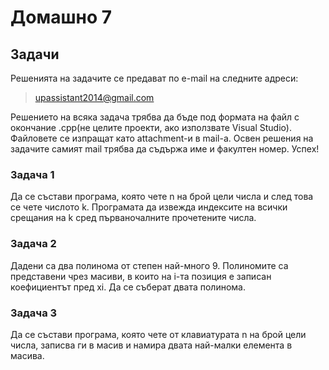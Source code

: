 Домашно 7
=========

## Задачи ##
Решенията на задачите се предават по e-mail на следните адреси:

>upassistant2014@gmail.com

Решението на всяка задача трябва да бъде под формата на файл с окончание .cpp(не целите проекти, ако използвате Visual Studio). Файловете се изпращат като attachment-и в mail-a. 
Освен решения на задачите самият mail трябва да съдържа име и факултен номер. Успех!

### Задача 1 ###

Да се състави програма, която чете n на брой цели числа и след това се чете числото k. Програмата да извежда индексите на всички срещания на k сред първаночалните прочетените числа.

### Задача 2 

Дадени са два полинома от степен най-много 9. Полиномите са представени чрез масиви, в които на i-та позиция е записан коефициентът пред xi. Да се съберат двата полинома.

### Задача 3

Да се състави програма, която чете от клавиатурата n на брой цели числа, записва ги в масив и намира двата най-малки елемента в масива.